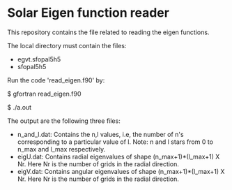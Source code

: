 # Solar Eigen function reader

This repository contains the file related to reading the eigen functions.

The local directory must contain the files: 

* egvt.sfopal5h5
* sfopal5h5

Run the code 'read_eigen.f90' by:

$ gfortran read_eigen.f90

$ ./a.out

The output are the following three files:

* n_and_l.dat: Contains the n,l values, i.e, the number of n's corresponding to a particular value of l. Note: n and l stars from 0 to n_max and l_max respectively.
* eigU.dat: Contains radial eigenvalues of shape (n_max+1)*(l_max+1) X Nr. Here Nr is the number of grids in the radial direction.
* eigV.dat: Contains angular eigenvalues of shape (n_max+1)*(l_max+1) X Nr. Here Nr is the number of grids in the radial direction.
